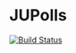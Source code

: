 # JUPolls

[![Build Status](https://travis-ci.org/Joomla-Ukraine/JUPolls.svg?branch=master)](https://travis-ci.org/Joomla-Ukraine/JUPolls)
